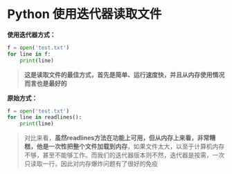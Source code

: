 # Python 使用迭代器读取文件

**使用迭代器方式：**

```python
f = open('test.txt')
for line in f:
    print(line)
```

> **这是读取文件的最佳方式，首先是简单、运行速度快，并且从内存使用情况而言也是最好的**


**原始方式：**

```python
f = open('test.txt')
for line in readlines():
    print(line)
```

> 对比来看，**虽然readlines方法在功能上可用，但从内存上来看，非常糟糕，他是一次性把整个文件加载到内存**，如果文件太大，以至于计算机内存不够，甚至不能够工作。而我们的迭代器版本则不然，迭代器是按需，一次只读取一行，因此对内存爆炸问题有了很好的免疫


